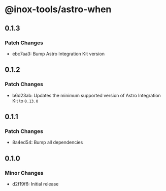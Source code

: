 # @inox-tools/astro-when

## 0.1.3

### Patch Changes

- ebc7aa3: Bump Astro Integration Kit version

## 0.1.2

### Patch Changes

- b6d23ab: Updates the minimum supported version of Astro Integration Kit to `0.13.0`

## 0.1.1

### Patch Changes

- 8a4ed54: Bump all dependencies

## 0.1.0

### Minor Changes

- d2f19f6: Initial release
